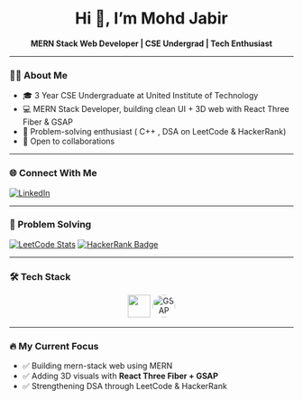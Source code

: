 <h1 align="center">Hi 👋, I’m Mohd Jabir</h1>
<p align="center">
  <b>MERN Stack Web Developer | CSE Undergrad | Tech Enthusiast</b>
</p>

---

### 👨‍💻 About Me

- 🎓 3 Year CSE Undergraduate at United Institute of Technology  
- 💻 MERN Stack Developer, building clean UI + 3D web with React Three Fiber & GSAP  
- 🧠 Problem-solving enthusiast ( C++ , DSA on LeetCode & HackerRank)  
- 🤝 Open to collaborations  

---

### 🌐 Connect With Me

[![LinkedIn](https://img.shields.io/badge/LinkedIn-mohd--jabir-0A66C2?style=for-the-badge&logo=linkedin&logoColor=white)](https://www.linkedin.com/in/mohd-jabir-515ba7263)

---

### 🎯 Problem Solving 

[![LeetCode Stats](https://leetcard.jacoblin.cool/mohd_jabir_?theme=unicorn&ext=contest)](https://leetcode.com/mohd_jabir_/)
[![HackerRank Badge](https://img.shields.io/badge/HackerRank-Akbar__Ali__-2EC866?style=for-the-badge&logo=hackerrank)](https://www.hackerrank.com/Akbar_Ali_)

---

### 🛠 Tech Stack

<p align="center">
  <img src="https://skillicons.dev/icons?i=html,css,js,react,nodejs,express,mongodb,threejs" height="40"/>
  <img src="https://raw.githubusercontent.com/gsap-labs/branding/main/logo/Gsap-logo.png" alt="GSAP" height="40" style="border-radius:50%;"/>
</p>

---
### 🔥 My Current Focus

- ✅ Building mern-stack web using MERN  
- ✅ Adding 3D visuals with **React Three Fiber + GSAP**  
- ✅ Strengthening DSA through LeetCode & HackerRank  
